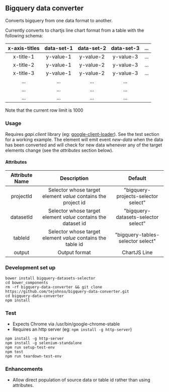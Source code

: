 ## Bigquery data converter
Converts bigquery from one data format to another.

Currently converts to chartjs line chart format from a table with the following schema:

x-axis-titles | data-set-1 | data-set-2 | data-set-3 | ...
:---: | :---: | :---: | :---: | :---:
x-title-1 | y-value-1 | y-value-2 | y-value-3 | ...
x-title-2 | y-value-1 | y-value-2 | y-value-3 | ...
x-title-3 | y-value-1 | y-value-2 | y-value-3 | ...
... | ... | ... | ...  
... | ... | ... | ...  
... | ... | ... | ...  

Note that the current row limit is 1000

### Usage
Requires *gapi.client* library (eg: [google-client-loader](https://elements.polymer-project.org/elements/google-apis)).  See the test section for a working example.  The element will emit event *new-data* when the data has been converted and will check for new data whenever any of the target elements change (see the *attributes* section below).

#### Attributes
Attribute Name | Description | Default
:---: | :---: | :---:
projectId | Selector whose target element *value* contains the project id | "bigquery-projects-selector select"
datasetId | Selector whose target element *value* contains the dataset id | "bigquery-datasets-selector select"
tableId | Selector whose target element *value* contains the table id | "bigquery-tables-selector select"
output | Output format | ChartJS Line

### Development set up
```
bower install bigquery-datasets-selector
cd bower_components
rm -rf bigquery-data-converter && git clone https://github.com/tejohnso/bigquery-data-converter.git
cd bigquery-data-converter
npm install
```

### Test

 - Expects Chrome via /usr/bin/google-chrome-stable
 - Requires an http server (eg: `npm install -g http-server`)

```
npm install -g http-server
npm install -g selenium-standalone
npm run setup-test-env
npm test
npm run teardown-test-env
```

### Enhancements

 - Allow direct population of source data or table id rather than using attributes.

